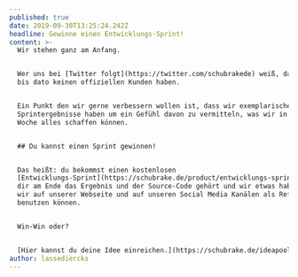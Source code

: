 ```yaml
---
published: true
date: 2019-09-30T13:25:24.242Z
headline: Gewinne einen Entwicklungs-Sprint!
content: >-
  Wir stehen ganz am Anfang. 


  Wer uns bei [Twitter folgt](https://twitter.com/schubrakede) weiß, dass wir
  bis dato keinen offiziellen Kunden haben. 


  Ein Punkt den wir gerne verbessern wollen ist, dass wir exemplarische
  Sprintergebnisse haben um ein Gefühl davon zu vermitteln, was wir in einer
  Woche alles schaffen können. 


  ## Du kannst einen Sprint gewinnen!


  Das heißt: du bekommst einen kostenlosen
  [Entwicklungs-Sprint](https://schubrake.de/product/entwicklungs-sprint) wobei
  dir am Ende das Ergebnis und der Source-Code gehört und wir etwas haben, was
  wir auf unserer Webseite und auf unseren Social Media Kanälen als Referenz
  benutzen können.


  Win-Win oder?


  [Hier kannst du deine Idee einreichen.](https://schubrake.de/ideapool)
author: lassediercks
---
```


